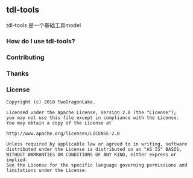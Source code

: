 ## tdl-tools
tdl-tools 是一个基础工具model

### How do I use tdl-tools?

### Contributing

### Thanks

### License
```
Copyright (c) 2018 TwoDragonLake.

Licensed under the Apache License, Version 2.0 (the "License");
you may not use this file except in compliance with the License.
You may obtain a copy of the License at

http://www.apache.org/licenses/LICENSE-2.0

Unless required by applicable law or agreed to in writing, software
distributed under the License is distributed on an "AS IS" BASIS,
WITHOUT WARRANTIES OR CONDITIONS OF ANY KIND, either express or implied.
See the License for the specific language governing permissions and
limitations under the License.
```